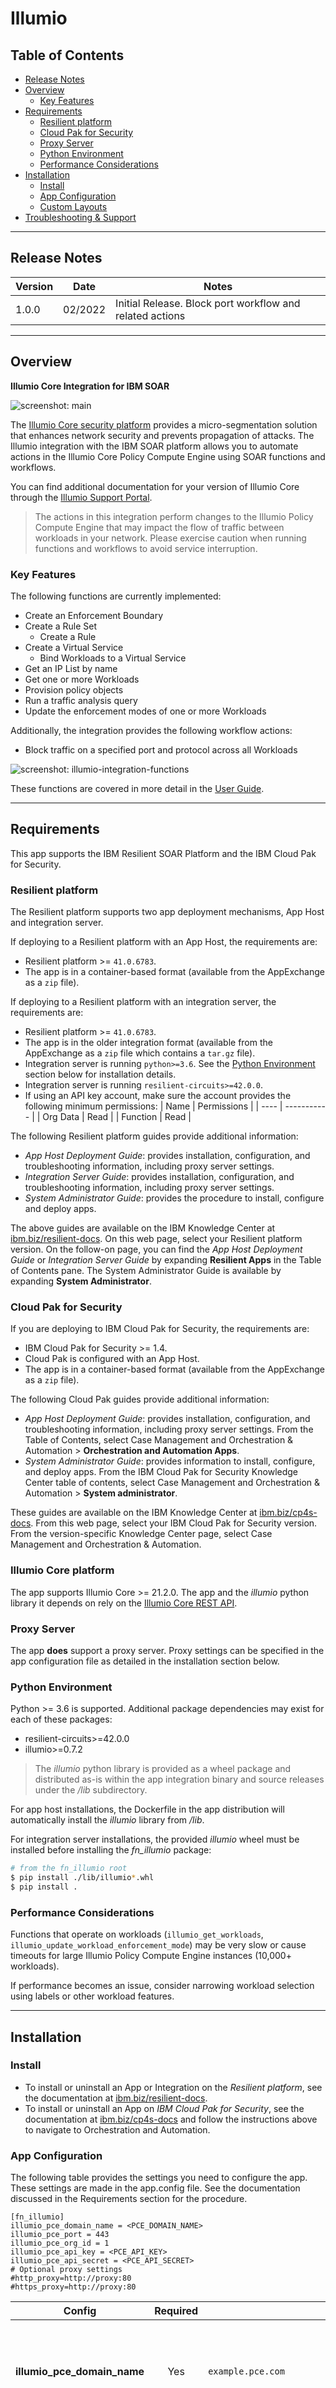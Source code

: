 <!--
  This README.md is generated by running:
  "resilient-sdk docgen -p fn_illumio"

  It is best edited using a Text Editor with a Markdown Previewer. VS Code
  is a good example. Checkout https://guides.github.com/features/mastering-markdown/
  for tips on writing with Markdown

  If you make manual edits and run docgen again, a .bak file will be created

  Store any screenshots in the "doc/screenshots" directory and reference them like:
  ![screenshot: screenshot_1](./screenshots/screenshot_1.png)

  NOTE: If your app is available in the container-format only, there is no need to mention the integration server in this readme.
-->

# Illumio

## Table of Contents
- [Release Notes](#release-notes)
- [Overview](#overview)
  - [Key Features](#key-features)
- [Requirements](#requirements)
  - [Resilient platform](#resilient-platform)
  - [Cloud Pak for Security](#cloud-pak-for-security)
  - [Proxy Server](#proxy-server)
  - [Python Environment](#python-environment)
  - [Performance Considerations](#performance-considerations)
- [Installation](#installation)
  - [Install](#install)
  - [App Configuration](#app-configuration)
  - [Custom Layouts](#custom-layouts)
- [Troubleshooting & Support](#troubleshooting--support)
---

## Release Notes
<!--
  Specify all changes in this release. Do not remove the release
  notes of a previous release
-->
| Version | Date | Notes |
| ------- | ---- | ----- |
| 1.0.0 | 02/2022 | Initial Release. Block port workflow and related actions |

---

## Overview
<!--
  Provide a high-level description of the function itself and its remote software or application.
  The text below is parsed from the "description" and "long_description" attributes in the setup.py file
-->
**Illumio Core Integration for IBM SOAR**

 ![screenshot: main](./doc/screenshots/main.png)

The [Illumio Core security platform](https://www.illumio.com/products/core) provides a micro-segmentation solution that enhances network security and prevents propagation of attacks. The Illumio integration with the IBM SOAR platform allows you to automate actions in the Illumio Core Policy Compute Engine using SOAR functions and workflows.  

You can find additional documentation for your version of Illumio Core through the [Illumio Support Portal](https://docs.illumio.com/core/21.2/Content/Home.htm).  

> The actions in this integration perform changes to the Illumio Policy Compute Engine that may impact the flow of traffic between workloads in your network. Please exercise caution when running functions and workflows to avoid service interruption.  

### Key Features
<!--
  List the Key Features of the Integration
-->

The following functions are currently implemented:  

* Create an Enforcement Boundary
* Create a Rule Set
    * Create a Rule
* Create a Virtual Service
    * Bind Workloads to a Virtual Service
* Get an IP List by name
* Get one or more Workloads
* Provision policy objects
* Run a traffic analysis query
* Update the enforcement modes of one or more Workloads

Additionally, the integration provides the following workflow actions:  

* Block traffic on a specified port and protocol across all Workloads

![screenshot: illumio-integration-functions ](./doc/screenshots/illumio-integration-functions.png)

These functions are covered in more detail in the [User Guide](doc/README.md).  

---

## Requirements
<!--
  List any Requirements
-->
This app supports the IBM Resilient SOAR Platform and the IBM Cloud Pak for Security.  

### Resilient platform
The Resilient platform supports two app deployment mechanisms, App Host and integration server.  

If deploying to a Resilient platform with an App Host, the requirements are:  
* Resilient platform >= `41.0.6783`.
* The app is in a container-based format (available from the AppExchange as a `zip` file).

If deploying to a Resilient platform with an integration server, the requirements are:
* Resilient platform >= `41.0.6783`.
* The app is in the older integration format (available from the AppExchange as a `zip` file which contains a `tar.gz` file).
* Integration server is running `python>=3.6`. See the [Python Environment](#python-environment) section below for installation details.
* Integration server is running `resilient-circuits>=42.0.0`.
* If using an API key account, make sure the account provides the following minimum permissions:
  | Name | Permissions |
  | ---- | ----------- |
  | Org Data | Read |
  | Function | Read |

The following Resilient platform guides provide additional information:  
* _App Host Deployment Guide_: provides installation, configuration, and troubleshooting information, including proxy server settings.
* _Integration Server Guide_: provides installation, configuration, and troubleshooting information, including proxy server settings.
* _System Administrator Guide_: provides the procedure to install, configure and deploy apps.

The above guides are available on the IBM Knowledge Center at [ibm.biz/resilient-docs](https://ibm.biz/resilient-docs). On this web page, select your Resilient platform version. On the follow-on page, you can find the _App Host Deployment Guide_ or _Integration Server Guide_ by expanding **Resilient Apps** in the Table of Contents pane. The System Administrator Guide is available by expanding **System Administrator**.  

### Cloud Pak for Security
If you are deploying to IBM Cloud Pak for Security, the requirements are:  
* IBM Cloud Pak for Security >= 1.4.
* Cloud Pak is configured with an App Host.
* The app is in a container-based format (available from the AppExchange as a `zip` file).

The following Cloud Pak guides provide additional information:  
* _App Host Deployment Guide_: provides installation, configuration, and troubleshooting information, including proxy server settings. From the Table of Contents, select Case Management and Orchestration & Automation > **Orchestration and Automation Apps**.
* _System Administrator Guide_: provides information to install, configure, and deploy apps. From the IBM Cloud Pak for Security Knowledge Center table of contents, select Case Management and Orchestration & Automation > **System administrator**.

These guides are available on the IBM Knowledge Center at [ibm.biz/cp4s-docs](https://ibm.biz/cp4s-docs). From this web page, select your IBM Cloud Pak for Security version. From the version-specific Knowledge Center page, select Case Management and Orchestration & Automation.  

### Illumio Core platform
The app supports Illumio Core >= 21.2.0. The app and the *illumio* python library it depends on rely on the [Illumio Core REST API](https://docs.illumio.com/core/21.2/Content/LandingPages/Guides/rest-api.htm).  

### Proxy Server
The app **does** support a proxy server. Proxy settings can be specified in the app configuration file as detailed in the installation section below.  

### Python Environment
Python >= 3.6 is supported.
Additional package dependencies may exist for each of these packages:  
* resilient-circuits>=42.0.0
* illumio>=0.7.2

> The *illumio* python library is provided as a wheel package and distributed as-is within the app integration binary and source releases under the */lib* subdirectory.  

For app host installations, the Dockerfile in the app distribution will automatically install the *illumio* library from */lib*.  

For integration server installations, the provided *illumio* wheel must be installed before installing the *fn_illumio* package:

```bash
# from the fn_illumio root
$ pip install ./lib/illumio*.whl
$ pip install .
```

### Performance Considerations  

Functions that operate on workloads (`illumio_get_workloads`, `illumio_update_workload_enforcement_mode`) may be very slow or cause timeouts for large Illumio Policy Compute Engine instances (10,000+ workloads).  

If performance becomes an issue, consider narrowing workload selection using labels or other workload features.  

---

## Installation

### Install
* To install or uninstall an App or Integration on the _Resilient platform_, see the documentation at [ibm.biz/resilient-docs](https://ibm.biz/resilient-docs).
* To install or uninstall an App on _IBM Cloud Pak for Security_, see the documentation at [ibm.biz/cp4s-docs](https://ibm.biz/cp4s-docs) and follow the instructions above to navigate to Orchestration and Automation.

### App Configuration
The following table provides the settings you need to configure the app. These settings are made in the app.config file. See the documentation discussed in the Requirements section for the procedure.  

```
[fn_illumio]
illumio_pce_domain_name = <PCE_DOMAIN_NAME>
illumio_pce_port = 443
illumio_pce_org_id = 1
illumio_pce_api_key = <PCE_API_KEY>
illumio_pce_api_secret = <PCE_API_SECRET>
# Optional proxy settings
#http_proxy=http://proxy:80
#https_proxy=http://proxy:80
```

| Config | Required | Example | Description |
| ------ | :------: | ------- | ----------- |
| **illumio_pce_domain_name** | Yes | `example.pce.com` | *The fully-qualified domain name of the Illumio Policy Compute Engine to connect to* |
| **illumio_pce_port** | Yes | `443` | *The port the Illumio Policy Compute Engine is listening on* |
| **illumio_pce_org_id** | Yes | `1` | *The organization ID to connect to on the Illumio Policy Compute Engine* |
| **illumio_pce_api_key** | Yes | `api_1a1a2233b45c678d9` | *The Illumio Policy Compute Engine API key username* |
| **illumio_pce_api_secret** | Yes | `0a1bc2d3ef456789g87654h32i101j234k5l67m898n7o65p43q21r012s3t4u5v` | *The Illumio Policy Compute Engine API key secret* |
| **http_proxy** | No | `http://proxy:80` | *HTTP proxy configuration* |
| **https_proxy** | No | `http://proxy:80` | *HTTPS proxy configuration* |

### Custom Layouts  
The provided functions and workflows populate custom Data Tables that require a custom incident layout. To configure a new tab to display the tables, navigate to the **Customization Settings** page from the menu as shown:  

![screenshot: illumio-customization-settings ](./doc/screenshots/illumio-customization-settings.png)

From the Layouts tab (the default), select the **Incident Tabs** menu to bring up the default Incident tab layout.  

![screenshot: illumio-layouts-incident-tabs ](./doc/screenshots/illumio-layouts-incident-tabs.png)

To add a custom tab, click the **+** icon at the end of the tab list. This will bring up a dialog box. Name the tab and click **Add**:

![screenshot: illumio-layouts-add-tab ](./doc/screenshots/illumio-layouts-add-tab.png)

Click the **Save** button to save your changes. Select your new custom tab from the tab list on the left of the screen to edit the layout:  

![screenshot: illumio-layouts-custom-tab ](./doc/screenshots/illumio-layouts-custom-tab.png)

Drag the Data Tables over from the right-hand side to add them to your custom tab layout:  

![screenshot: illumio-layouts-tab-layout ](./doc/screenshots/illumio-layouts-tab-layout.png)

Click the **Save** button to save your changes. The new tab should now appear on each Incident page.  

If needed, you can configure conditions for when the tab will be visible, restricting it to only certain Incidents. This customization is beyond the scope of this document.  

---

## Troubleshooting & Support
Refer to the documentation listed in the Requirements section for troubleshooting information.  

### For Support
This is a IBM Community provided App. Please search the Community (https://ibm.biz/resilientcommunity), or contact [app-integrations@illumio.com](mailto://app-integrations@illumio.com) for assistance.  
